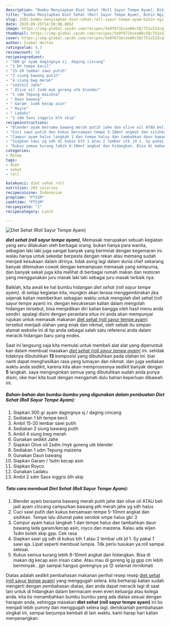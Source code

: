 ```yaml
---
description: "Bumbu Menyiapkan Diet Sehat (Roll Sayur Tempe Ayam), Bikin Ngiler"
title: "Bumbu Menyiapkan Diet Sehat (Roll Sayur Tempe Ayam), Bikin Ngiler"
slug: 1502-bumbu-menyiapkan-diet-sehat-roll-sayur-tempe-ayam-bikin-ngiler
date: 2020-09-25T14:58:06.085Z
image: https://img-global.cpcdn.com/recipes/5e9f671bcea06c58/751x532cq70/diet-sehat-roll-sayur-tempe-ayam-foto-resep-utama.jpg
thumbnail: https://img-global.cpcdn.com/recipes/5e9f671bcea06c58/751x532cq70/diet-sehat-roll-sayur-tempe-ayam-foto-resep-utama.jpg
cover: https://img-global.cpcdn.com/recipes/5e9f671bcea06c58/751x532cq70/diet-sehat-roll-sayur-tempe-ayam-foto-resep-utama.jpg
author: Isabel Horton
ratingvalue: 4.3
reviewcount: 14
recipeingredient:
- "300 gr ayam dagingnya sj  daging cincang"
- "1 bh tempe kecil"
- "15-20 lembar sawi putih"
- "2 siung bawang putih"
- "4 siung bwg merah"
- "sedikit Jahe"
- " Olive oil 2sdm myk goreng utk blender"
- "1 sdm Tepung maizena"
- " Daun bawang"
- " Garam  1sdm kecap asin"
- " Royco"
- " Ladaku"
- "2 sdm Saos inggris blh skip"
recipeinstructions:
- "Blender ayam bersama bawang merah putih jahe dan olive oil ATAU beli jadi ayam cincang campurkan bawang pth merah jahe yg sdh halus"
- "Cuci sawi putih dan kukus bersamaan tempe 5-10mnt angkat dan sisihkan. Tempe lalu dilumat pake sendok smpe halus gbr 3"
- "Campur ayam halus langkah 1 dan tempe halus dan tambahkan daun bawang lada garam/kecap asin, royco dan maizena. Kalau ada wijen 1sdm boleh skip gpp. Cek rasa"
- "Siapkan sawi yg sdh di kukus blh 1 atau 2 lembar utk jd 1. Sy pakai 1 sawi aja. Lipat seperti membuat lumpia. Tdk perlu tusukan ya.roll sampai selesai."
- "Kukus semua kurang lebih 8-10mnt angkat dan hidangkan. Bisa di makan dg kecap asin irisan cabe. Atau mau di goreng lg jg gpp cm lebih berminyak.. jgn sampai hangus gorengnya ya 😊 selamat mrnikmati"
categories:
- Resep
tags:
- diet
- sehat
- roll

katakunci: diet sehat roll 
nutrition: 203 calories
recipecuisine: Indonesian
preptime: "PT32M"
cooktime: "PT52M"
recipeyield: "1"
recipecategory: Lunch

---
```



![Diet Sehat (Roll Sayur Tempe Ayam)](https://img-global.cpcdn.com/recipes/5e9f671bcea06c58/751x532cq70/diet-sehat-roll-sayur-tempe-ayam-foto-resep-utama.jpg)

<b><i>diet sehat (roll sayur tempe ayam)</i></b>, Memasak merupakan sebuah kegiatan yang seru dilakukan oleh berbagai orang. bukan hanya para wanita, sebagian laki laki juga sangat banyak yang berminat dengan kegemaran ini. walau hanya untuk sekedar berpesta dengan rekan atau memang sudah menjadi kesukaan dalam dirinya. tidak asing lagi dalam dunia chef sekarang banyak ditemukan cowok dengan kemampuan memasak yang sempurna, dan banyak sekali juga kita melihat di berbagai rumah makan dan restoran yang menggunakan juru masak laki laki sebagai juru masak terbaik nya.

Baiklah, kita awali ke hal bumbu hidangan <i>diet sehat (roll sayur tempe ayam)</i>. di setiap kegiatan kita, mungkin akan terasa menggembirakan jika sejenak kalian memberikan sebagian waktu untuk mengolah diet sehat (roll sayur tempe ayam) ini. dengan kesuksesan kalian dalam mengolah hidangan tersebut, bisa menjadikan diri kalian bangga oleh hasil menu anda sendiri. apalagi disini dengan perantara situs ini anda akan mempunyai rujukan untuk memasak makanan <u>diet sehat (roll sayur tempe ayam)</u> tersebut menjadi olahan yang enak dan nikmat, oleh sebab itu simpan alamat website ini di hp anda sebagai salah satu referensi anda dalam meracik hidangan baru yang endes.




Saat ini langsung saja kita memulai untuk membeli alat alat yang diperuntuk kan dalam membuat masakan <u><i>diet sehat (roll sayur tempe ayam)</i></u> ini. setidak tidaknya dibutuhkan <b>13</b> komposisi yang dibutuhkan pada olahan ini. biar nanti dapat menghasilkan rasa yang lumayan dan nikmat. dan juga sediakan waktu anda sedikit, karena kita akan memprosesnya sedikit banyak dengan <b>5</b> langkah. saya menginginkan semua yang dibutuhkan sudah anda punya disini, oke mari kita buat dengan mengamati dulu bahan keperluan dibawah ini.

<!--inarticleads1-->

##### Bahan-bahan dan bumbu-bumbu yang digunakan dalam pembuatan Diet Sehat (Roll Sayur Tempe Ayam):

1. Siapkan 300 gr ayam dagingnya sj / daging cincang
1. Sediakan 1 bh tempe kecil
1. Ambil 15-20 lembar sawi putih
1. Sediakan 2 siung bawang putih
1. Ambil 4 siung bwg merah
1. Gunakan sedikit Jahe
1. Siapkan  Olive oil 2sdm /myk goreng utk blender
1. Sediakan 1 sdm Tepung maizena
1. Gunakan  Daun bawang
1. Siapkan  Garam / 1sdm kecap asin
1. Siapkan  Royco
1. Gunakan  Ladaku
1. Ambil 2 sdm Saos inggris blh skip




<!--inarticleads2-->

##### Tata cara membuat Diet Sehat (Roll Sayur Tempe Ayam):

1. Blender ayam bersama bawang merah putih jahe dan olive oil ATAU beli jadi ayam cincang campurkan bawang pth merah jahe yg sdh halus
1. Cuci sawi putih dan kukus bersamaan tempe 5-10mnt angkat dan sisihkan. Tempe lalu dilumat pake sendok smpe halus gbr 3
1. Campur ayam halus langkah 1 dan tempe halus dan tambahkan daun bawang lada garam/kecap asin, royco dan maizena. Kalau ada wijen 1sdm boleh skip gpp. Cek rasa
1. Siapkan sawi yg sdh di kukus blh 1 atau 2 lembar utk jd 1. Sy pakai 1 sawi aja. Lipat seperti membuat lumpia. Tdk perlu tusukan ya.roll sampai selesai.
1. Kukus semua kurang lebih 8-10mnt angkat dan hidangkan. Bisa di makan dg kecap asin irisan cabe. Atau mau di goreng lg jg gpp cm lebih berminyak.. jgn sampai hangus gorengnya ya 😊 selamat mrnikmati




Diatas adalah sedikit pembahasan makanan perihal resep resep <u>diet sehat (roll sayur tempe ayam)</u> yang menggugah selera. kita berharap kalian sudah mengerti dengan pembahasan diatas, dan anda dapat meracik lagi di saat lain untuk di hidangkan dalam bermacam even even keluarga atau kolega anda. kita bs menambahkan bumbu bumbu yang ada diatas sesuai dengan harapan anda, sehingga masakan <b>diet sehat (roll sayur tempe ayam)</b> ini bs menjadi lebih yummy dan menggugah selera lagi. demikianlah pembahasan singkat ini, sampai berjumpa kembali di lain waktu. kami harap hari kalian menyenangkan.
